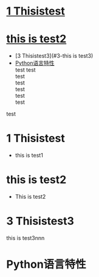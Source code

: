 # [1 Thisistest](#1-thisistest)  
# [this is test2](#2-test2)  
* [3 Thisistest3](#3-this is test3)
* [Python语言特性](#python语言特性)    
test
test  
test  
test  
test  
test  
test


test  
# 1 Thisistest  
* this is test1  

# this is test2  
* This is test2  
  

# 3 Thisistest3  
this is test3nnn
# Python语言特性
